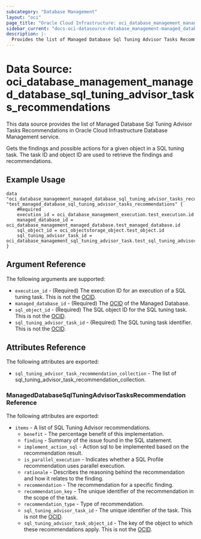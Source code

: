 ```yaml
---
subcategory: "Database Management"
layout: "oci"
page_title: "Oracle Cloud Infrastructure: oci_database_management_managed_database_sql_tuning_advisor_tasks_recommendations"
sidebar_current: "docs-oci-datasource-database_management-managed_database_sql_tuning_advisor_tasks_recommendations"
description: |-
  Provides the list of Managed Database Sql Tuning Advisor Tasks Recommendations in Oracle Cloud Infrastructure Database Management service
---
```


# Data Source: oci_database_management_managed_database_sql_tuning_advisor_tasks_recommendations
This data source provides the list of Managed Database Sql Tuning Advisor Tasks Recommendations in Oracle Cloud Infrastructure Database Management service.

Gets the findings and possible actions for a given object in a SQL tuning task.
The task ID and object ID are used to retrieve the findings and recommendations.


## Example Usage

```hcl
data "oci_database_management_managed_database_sql_tuning_advisor_tasks_recommendations" "test_managed_database_sql_tuning_advisor_tasks_recommendations" {
	#Required
	execution_id = oci_database_management_execution.test_execution.id
	managed_database_id = oci_database_management_managed_database.test_managed_database.id
	sql_object_id = oci_objectstorage_object.test_object.id
	sql_tuning_advisor_task_id = oci_database_management_sql_tuning_advisor_task.test_sql_tuning_advisor_task.id
}
```

## Argument Reference

The following arguments are supported:

* `execution_id` - (Required) The execution ID for an execution of a SQL tuning task. This is not the [OCID](https://docs.cloud.oracle.com/iaas/Content/General/Concepts/identifiers.htm). 
* `managed_database_id` - (Required) The [OCID](https://docs.cloud.oracle.com/iaas/Content/General/Concepts/identifiers.htm) of the Managed Database.
* `sql_object_id` - (Required) The SQL object ID for the SQL tuning task. This is not the [OCID](https://docs.cloud.oracle.com/iaas/Content/General/Concepts/identifiers.htm).
* `sql_tuning_advisor_task_id` - (Required) The SQL tuning task identifier. This is not the [OCID](https://docs.cloud.oracle.com/iaas/Content/General/Concepts/identifiers.htm).


## Attributes Reference

The following attributes are exported:

* `sql_tuning_advisor_task_recommendation_collection` - The list of sql_tuning_advisor_task_recommendation_collection.

### ManagedDatabaseSqlTuningAdvisorTasksRecommendation Reference

The following attributes are exported:

* `items` - A list of SQL Tuning Advisor recommendations.
	* `benefit` - The percentage benefit of this implementation.
	* `finding` - Summary of the issue found in the SQL statement.
	* `implement_action_sql` - Action sql to be implemented based on the recommendation result.
	* `is_parallel_execution` - Indicates whether a SQL Profile recommendation uses parallel execution.
	* `rationale` - Describes the reasoning behind the recommendation and how it relates to the finding.
	* `recommendation` - The recommendation for a specific finding.
	* `recommendation_key` - The unique identifier of the recommendation in the scope of the task.
	* `recommendation_type` - Type of recommendation.
	* `sql_tuning_advisor_task_id` - The unique identifier of the task. This is not the [OCID](https://docs.cloud.oracle.com/iaas/Content/General/Concepts/identifiers.htm).
	* `sql_tuning_advisor_task_object_id` - The key of the object to which these recommendations apply. This is not the [OCID](https://docs.cloud.oracle.com/iaas/Content/General/Concepts/identifiers.htm). 

